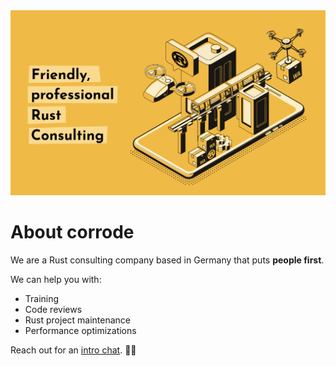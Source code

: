 <a href="https://corrode.dev/">
<img src="/profile/gh-hero.png" alt="Corrode Rust Consulting" />
</a>

# About corrode

We are a Rust consulting company based in Germany that puts **people first**.  

We can help you with:

- Training
- Code reviews
- Rust project maintenance
- Performance optimizations

Reach out for an [intro chat](https://cal.com/corrode). 🦀✨
